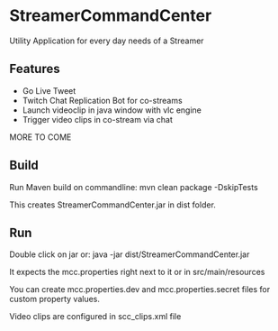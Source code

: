 # StreamerCommandCenter
Utility Application for every day needs of a Streamer

## Features
- Go Live Tweet
- Twitch Chat Replication Bot for co-streams
- Launch videoclip in java window with vlc engine 
- Trigger video clips in co-stream via chat

MORE TO COME

## Build
Run Maven build on commandline:
mvn clean package -DskipTests

This creates StreamerCommandCenter.jar in dist folder.

## Run
Double click on jar or:
java -jar dist/StreamerCommandCenter.jar

It expects the mcc.properties right next to it or in src/main/resources

You can create mcc.properties.dev and mcc.properties.secret files for custom property values.

Video clips are configured in scc_clips.xml file
